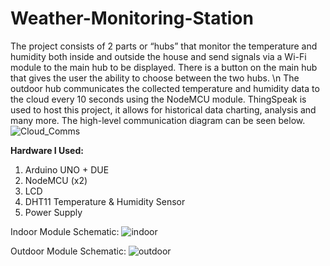 # Weather-Monitoring-Station
The project consists of 2 parts or “hubs” that monitor the temperature and humidity both 
inside and outside the house and send signals via a Wi-Fi module to the main hub to be 
displayed. There is a button on the main hub that gives the user the ability to choose
between the two hubs. \n
The outdoor hub communicates the collected temperature and humidity data to the cloud 
every 10 seconds using the NodeMCU module. ThingSpeak is used to host this project, it allows for historical data 
charting, analysis and many more. The high-level communication diagram can be seen below.
![Cloud_Comms](https://user-images.githubusercontent.com/57636164/117584487-4bbdfa00-b0db-11eb-911a-855005e4bf87.png)

**Hardware I Used:**
1. Arduino UNO + DUE
2. NodeMCU (x2)
3. LCD
4. DHT11 Temperature & Humidity Sensor
5. Power Supply  

Indoor Module Schematic: 
![indoor](https://user-images.githubusercontent.com/57636164/117585968-6b592080-b0e3-11eb-8f09-fe9dcaf58ba0.PNG)

Outdoor Module Schematic:
![outdoor](https://user-images.githubusercontent.com/57636164/117585979-7449f200-b0e3-11eb-80d2-24d2c0e0b022.PNG)

